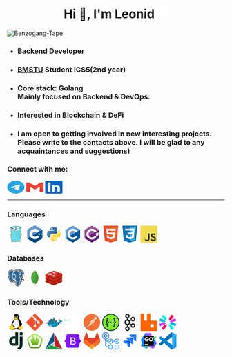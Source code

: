 <h1 align="center">Hi 👋, I'm Leonid <img src="./icons/twitter-verified-badge-svgrepo-com.svg" align="top" height="25" alt="verified"/></h1>

<p align="left"><img src="https://komarev.com/ghpvc/?username=Benzogang-Tape&label=Profile%20views&color=0e75b6&style=flat" alt="Benzogang-Tape" /></p>


* <h3 align="left">Backend Developer</h3>

* <h3 align="left"><a href="https://www.bmstu.ru" title="Bauman Moscow State Technical University">BMSTU</a> Student ICS5(2nd year)</h3>

* <h3 align="left">Core stack: Golang</br>Mainly focused on Backend & DevOps.</h3>

* <h3 align="left">Interested in Blockchain & DeFi</h3>

* <h3 align="left">I am open to getting involved in new interesting projects. Please write to the contacts above. I will be glad to any acquaintances and suggestions)</h3>

<h3 align="left">Connect with me:</h3>
<p align="left">
<a href="https://t.me/AABenzino" title="Telegram" target="_blank"><img align="center" src="./icons/telegram-color.svg" height="30" width="40" alt="Telegram"/></a>
<a href="mailto: aabenzino@gmail.com" title="Email"><img align="center" src="./icons/gmail-color.svg" width="40" height="30" alt="Email"/></a>
<a href="https://linkedin.com/in/" title="LinkedIn" target="_blank"><img align="center" src="./icons/linkedin-color.svg" height="30" width="40" alt="LinkedIn"/></a>
</p>

<hr>

<!--
<img align="right" width="50%" src="https://github-readme-streak-stats.herokuapp.com/?user=Benzogang-Tape&theme=dark" alt="Benzogang-Tape" />
-->

<h3 align="left">Languages</h3>
<p align="left">
<a href="https://go.dev" title="Go" target="blank"><img src="./icons/gopher.svg" alt="Golang" width="40" height="40" style="border: none;"/></a>
<a href="https://cppreference.com" title="C++" target="_blank"><img src="./icons/cplusplus-original.svg" alt="C++" width="40" height="40" style="border: none;"/></a>
<a href="https://python.org" title="Python" target="_blank"><img src="./icons/python-original.svg" alt="Python" width="40" height="40" style="border: none;"/></a>
<a href="https://cprogramming.com" title="C" target="_blank"><img src="./icons/c-original.svg" alt="C" width="40" height="40" style="border: none;"/></a>
<a href="https://learn.microsoft.com/en-us/dotnet/csharp" title="C#" target="_blank"><img src="./icons/csharp-original.svg" alt="Csharp" width="40" height="40" style="border: none;"/></a>
<a href="https://developer.mozilla.org/en-US/docs/Web/HTML" title="HTML" target="_blank"><img src="./icons/html5-original.svg" alt="HTML5" width="40" height="40" style="border: none;"/></a>
<a href="https://w3schools.com/css" title="CSS" target="_blank"><img src="./icons/css3-original.svg" alt="CSS3" width="40" height="40" style="border: none;"/></a>
<a href="https://developer.mozilla.org/en-US/docs/Web/JavaScript" title="JavaScript" target="_blank"><img src="./icons/javascript-original.svg" alt="JavaScript" width="40" height="40" style="border: none;"/></a>
</p>

<h3 align="left">Databases</h3>
<p align="left">
<a href="https://postgresql.org" title="PostgreSQL" target="_blank"><img src="./icons/postgresql-original.svg" alt="PostgreSQL" width="40" height="40" style="border: none;"/></a>
<a href="https://mongodb.com" title="MongoDB" target="_blank"><img src="./icons/mongodb-original.svg" alt="MongoDB" width="40" height="40" style="border: none;"/></a>
<a href="https://redis.io" title="Redis" target="_blank"><img src="./icons/redis-original.svg" alt="Redis" width="40" height="40" style="border: none;"/></a>
</p>

<!--
<img align="right" width="33%" src="https://github-readme-stats.vercel.app/api?username=Benzogang-Tape&show_icons=true&locale=en&title_color=fff&icon_color=79ff97&text_color=9f9f9f&bg_color=151515" alt="Benzogang-Tape" />
<img align="right" width="33%" src="https://github-readme-stats.vercel.app/api/top-langs?username=Benzogang-Tape&show_icons=true&locale=en&layout=compact&exclude_repo=nirs-5th-sem-bmstu&hide=html,javascript,tex&title_color=fff&icon_color=79ff97&text_color=9f9f9f&bg_color=151515" alt="Benzogang-Tape" />
-->

<h3 align="left">Tools/Technology</h3>
<p align="left">
<a href="https://linux.org" title="GNU/Linux" target="_blank"><img src="./icons/linux-original.svg" alt="GNU/Linux" width="40" height="40" style="border: none;"/></a>
<a href="https://git-scm.com" title="Git" target="_blank"><img src="./icons/git-original.svg" alt="Git" width="40" height="40" style="border: none;"/></a>
<a href="https://docker.com" title="Docker" target="_blank"><img src="./icons/docker-original.svg" alt="Docker" width="40" height="40" style="border: none;"/></a>
<a href="https://grpc.io" title="gRPC" target="_blank"><img src="./icons/grpc-original.svg" alt="gRPC" width="40" height="40" style="border: none;"/></a>
<a href="https://postman.com" title="Postman" target="_blank"><img src="./icons/postman-original.svg" alt="Postman" width="40" height="40" style="border: none;"/></a>
<a href="https://swagger.io" title="Swagger" target="_blank"><img src="./icons/swagger-original.svg" alt="Swagger" width="40" height="40" style="border: none;"/></a>
<a href="https://kafka.apache.org" title="Kafka" target="_blank"><img src="./icons/apachekafka-original.svg" alt="Kafka" width="40" height="40" style="border: none;"/></a>
<a href="https://rabbitmq.com" title="RabbitMQ" target="_blank"><img src="./icons/rabbitmq-original.svg" alt="RabbitMQ" width="40" height="40" style="border: none;"/></a>
<a href="https://jwt.io" title="JWT" target="_blank"><img src="./icons/jwt_logo.svg" alt="JWT" width="40" height="40" style="border: none;"/></a></br>
<a href="https://www.djangoproject.com" title="Django" target="_blank"><img src="./icons/django-plain.svg" alt="Django" width="40" height="40" style="border: none;"/></a>
<a href="https://www.sfml-dev.org" title="SFML" target="_blank"><img src="./icons/sfml-icon.svg" alt="SFML" width="40" height="40" style="border: none;"/></a>
<a href="https://cmake.org" title="CMake" target="_blank"><img src="./icons/cmake-original.svg" alt="CMake" width="40" height="40" style="border: none;"/></a>
<a href="https://getbootstrap.com" title="Bootstrap" target="_blank"><img src="./icons/bootstrap-original.svg" alt="Bootstrap" width="40" height="40" style="border: none;"/></a>
<a href="https://about.gitlab.com" title="GitLab" target="_blank"><img src="./icons/gitlab-original.svg" alt="GitLab" width="40" height="40" style="border: none;"/></a>
<a href="https://docs.github.com/en/actions" title="GitHub Actions" target="_blank"><img src="./icons/githubactions-original.svg" alt="GitHub Actions" width="40" height="40" style="border: none;"/></a>
<a href="https://atlassian.com/software/jira" title="Jira" target="_blank"><img src="./icons/jira-original.svg" alt="Jira" width="40" height="40" style="border: none;"/></a>
<a href="https://jetbrains.com/go" title="Goland" target="_blank"><img src="./icons/goland-original.svg" alt="Goland" width="40" height="40" style="border: none;"/></a>
<a href="https://code.visualstudio.com" title="VSCode" target="_blank"><img src="./icons/vscode-original.svg" alt="VSCode" width="40" height="40" style="border: none;"/></a>
</p>

<!--
<h3 align="left">Stats</h3>
<p>
<img align="left" width="30%" src="https://github-readme-stats.vercel.app/api?username=Benzogang-Tape&show_icons=true&locale=en&title_color=fff&icon_color=79ff97&text_color=9f9f9f&bg_color=151515" alt="Benzogang-Tape" />
<img align="center" width="30%" src="https://github-readme-streak-stats.herokuapp.com/?user=Benzogang-Tape&theme=dark" alt="Benzogang-Tape" />
<img align="right" width="30%" src="https://github-readme-stats.vercel.app/api/top-langs?username=Benzogang-Tape&show_icons=true&locale=en&layout=compact&exclude_repo=nirs-5th-sem-bmstu&hide=html,javascript,tex&title_color=fff&icon_color=79ff97&text_color=9f9f9f&bg_color=151515" alt="Benzogang-Tape" />
</p>
-->

<!---
- 👋 Hi, I’m @Benzogang-Tape
- 👀 I’m interested in ...
- 🌱 I’m currently learning ...
- 💞️ I’m looking to collaborate on ...
- 📫 How to reach me ...
--->

<!---
Benzogang-Tape/Benzogang-Tape is a ✨ special ✨ repository because its `README.md` (this file) appears on your GitHub profile.
You can click the Preview link to take a look at your changes.
--->
